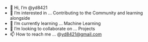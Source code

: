- 👋 Hi, I’m @yd8421
- 👀 I’m interested in ... Contributing to the Community and learning alongside
- 🌱 I’m currently learning ... Machine Learning
- 💞️ I’m looking to collaborate on ... Projects
- 📫 How to reach me ... @yd8421@gmail.com

<!---
yd8421/yd8421 is a ✨ special ✨ repository because its `README.md` (this file) appears on your GitHub profile.
You can click the Preview link to take a look at your changes.
--->
